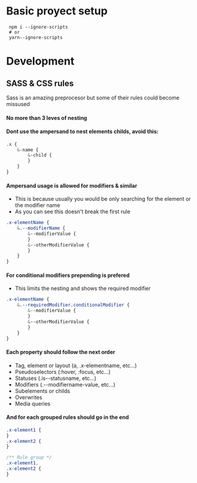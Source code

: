 # Basic proyect setup

```
 npm i --ignore-scripts
 # or
 yarn--ignore-scripts
```

# Development

## SASS & CSS rules

Sass is an amazing preprocesor but some of their rules could become missused

#### No more than 3 leves of nesting

#### Dont use the ampersand to nest elements childs, avoid this:

```scss
.x {
	&-name {
		&-child {
		}
	}
}
```

#### Ampersand usage is allowed for modifiers & similar

-   This is because usually you would be only searching for the element or the modifier name
-   As you can see this doesn't break the first rule

```scss
.x-elementName {
	&.--modifierName {
		&--modifierValue {
		}
		&--otherModifierValue {
		}
	}
}
```

#### For conditional modifiers prepending is prefered

-   This limits the nesting and shows the required modifier

```scss
.x-elementName {
	&.--requiredModifier.conditionalModifier {
		&--modifierValue {
		}
		&--otherModifierValue {
		}
	}
}
```

#### Each property should follow the next order

-   Tag, element or layout (a, .x-elementname, etc...)
-   Pseudoselectors (:hover, :focus, etc...)
-   Statuses (.is--statusname, etc...)
-   Modifiers (.--modifiername-value, etc...)
-   Subelements or childs
-   Overwrites
-   Media queries

#### And for each grouped rules should go in the end

```scss
.x-element1 {
}
.x-element2 {
}

/** Rule group */
.x-element1,
.x-element2 {
}
```
